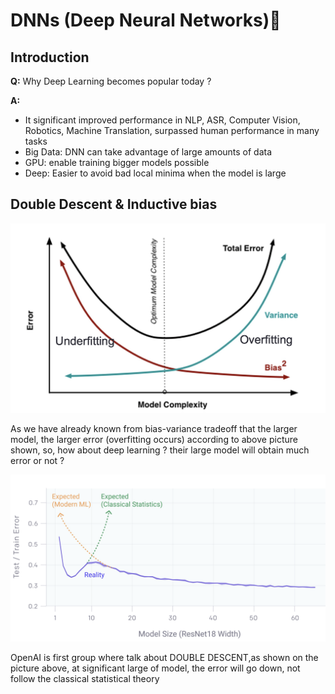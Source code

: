 # DNNs (Deep Neural Networks)🧠
## Introduction
**Q:** Why Deep Learning becomes popular today ? <br>

**A:** 
- It significant improved performance in NLP, ASR, Computer Vision, Robotics, Machine Translation, surpassed human performance in many tasks
- Big Data: DNN can take advantage of large amounts of data
- GPU: enable training bigger models possible
- Deep: Easier to avoid bad local minima when the model is large

## Double Descent & Inductive bias

![Alt text](https://github.com/RadchaneepornC/DeepLearning/blob/main/images/Bias-Variance-Tradeoff.png)

As we have already known from bias-variance tradeoff that the larger model, the larger error (overfitting occurs) according to above picture shown, so, how about deep learning ? their large model will obtain much error or not ?

![Alt text](https://github.com/RadchaneepornC/DeepLearning/blob/main/images/DoubleDescentProblem.png)

OpenAI is first group where talk about DOUBLE DESCENT,as shown on the picture above, at significant large of model, the error will go down, not follow the classical statistical theory
